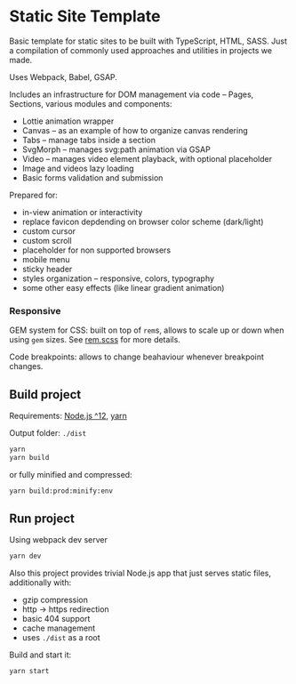 # Static Site Template

Basic template for static sites to be built with TypeScript, HTML, SASS.
Just a compilation of commonly used approaches and utilities in projects we made.

Uses Webpack, Babel, GSAP.

Includes an infrastructure for DOM management via code – Pages, Sections, various modules and components:

* Lottie animation wrapper
* Canvas – as an example of how to organize canvas rendering
* Tabs – manage tabs inside a section
* SvgMorph – manages svg:path animation via GSAP
* Video – manages video element playback, with optional placeholder
* Image and videos lazy loading
* Basic forms validation and submission

Prepared for:
* in-view animation or interactivity
* replace favicon depdending on browser color scheme (dark/light)
* custom cursor
* custom scroll
* placeholder for non supported browsers
* mobile menu
* sticky header
* styles organization – responsive, colors, typography
* some other easy effects (like linear gradient animation)

### Responsive

GEM system for CSS: built on top of `rem`s, allows to scale up or down when using `gem` sizes. See [rem.scss](app/styles/common/rem.scss) for more details.

Code breakpoints: allows to change beahaviour whenever breakpoint changes.

## Build project

Requirements: [Node.js ^12](https://nodejs.org/), [yarn](https://classic.yarnpkg.com/lang/en/)

Output folder: `./dist`

```bash
yarn
yarn build
```

or fully minified and compressed:

```bash
yarn build:prod:minify:env
```

## Run project

Using webpack dev server

```bash
yarn dev
```

Also this project provides trivial Node.js app that just serves static files, additionally with:

* gzip compression
* http -> https redirection
* basic 404 support
* cache management
* uses `./dist` as a root

Build and start it:

```bash
yarn start
```

